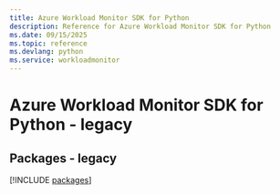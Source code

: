 ```yaml
---
title: Azure Workload Monitor SDK for Python
description: Reference for Azure Workload Monitor SDK for Python
ms.date: 09/15/2025
ms.topic: reference
ms.devlang: python
ms.service: workloadmonitor
---
```

# Azure Workload Monitor SDK for Python - legacy
## Packages - legacy
[!INCLUDE [packages](workload-monitor-index.md)]